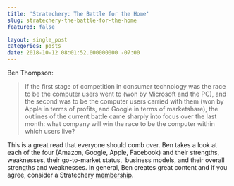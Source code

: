 ```yaml
---
title: 'Stratechery: The Battle for the Home'
slug: stratechery-the-battle-for-the-home
featured: false

layout: single_post
categories: posts
date: 2018-10-12 08:01:52.000000000 -07:00
---
```


Ben Thompson:

> If the first stage of competition in consumer technology was the race to be the computer users went to (won by Microsoft and the PC), and the second was to be the computer users carried with them (won by Apple in terms of profits, and Google in terms of marketshare), the outlines of the current battle came sharply into focus over the last month: what company will win the race to be the computer within which users live?

This is a great read that everyone should comb over. Ben takes a look at each of the four (Amazon, Google, Apple, Facebook) and their strengths, weaknesses, their go-to-market status, &nbsp;business models, and their overall strengths and weaknesses. In general, Ben creates great content and if you agree, consider a Stratechery [membership](https://stratechery.com/membership/).

